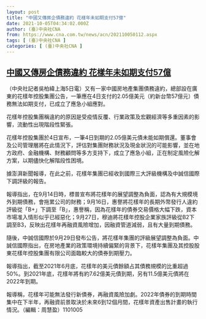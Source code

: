 ```yaml
---
layout: post
title: "中國又傳房企債務違約 花樣年未如期支付57億"
date: 2021-10-05T04:34:02.000Z
author: (臺)中央社CNA
from: https://www.cna.com.tw/news/acn/202110050112.aspx
tags: [ (臺)中央社CNA ]
categories: [ (臺)中央社CNA ]
---
```

<!--1633408442000-->
[中國又傳房企債務違約 花樣年未如期支付57億](https://www.cna.com.tw/news/acn/202110050112.aspx)
------

<div>
<div></div><div><p>（中央社記者吳柏緯上海5日電）又有一家中國房地產集團債務違約，總部設在廣東的花樣年控股集團公告，一筆應在4日支付的2.05億美元（約新台幣57億元）債務無法如期支付，已成立了應急小組應對。</p><p>花樣年控股集團稱違約的原因是受疫情反覆、行業政策及宏觀經濟等多重因素的影響，流動性出現階段性緊張。</p><p>花樣年控股集團於4日宣布，一筆4日到期的2.05億美元債未能如期償還。董事會及公司管理層將在此情況下，評估對集團財務狀況及現金狀況的可能影響，並在地方政府、金融機構、財務顧問等多方支持下，成立了應急小組，正在制定風險化解方案，以期儘快化解階段性困境。</p><p>據澎湃新聞報導，在此之前，花樣年集團已經收到國際三大評級機構及中誠信國際下調評級的報告。</p><p>報導指出，在9月14日時，標普宣布將花樣年的展望調整為負面，認為有大規模境外到期債務，會拖累公司的財務；9月16日，惠譽將花樣年的長期外幣發行人違約評級從「B+」下調至「B」，惠譽稱，因為花樣年的債券交易價格大幅下跌，資本市場准入情形似乎已經惡化；9月27日，穆迪將花樣年控股企業家族評級從B2下調至B3，反映出花樣年再融資風險增加，因融資管道減弱，且有大量到期債務。</p><p>隨後，中誠信國際於9月29日發布公告，將花樣年集團的評級展望調整為負面。中誠信國際指出，在房地產業的政策環境持續偏緊的背景下，花樣年集團及其控股股東花樣年控股集團有限公司面臨較大的債券到期壓力。</p><p>報導指出，截至2021年6月底，花樣年的美元債餘額占其債務規模的比重超過50%。到2021年底，花樣年將有約7.62億美元債到期，另有11.5億美元債將在2022年到期。</p><p>報導稱，花樣年可能無法發行新債券，再融資風險加劇。2022年債券的到期時間集中在下半年，再融資前景取決於未來6到12個月間，花樣年資產出售計畫的執行情況。（編輯：周慧盈）1101005</p></div>
</div>
